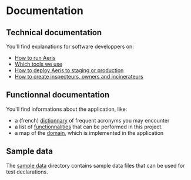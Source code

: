 # Documentation

## Technical documentation

You'll find explanations for software developpers on:

 - [How to run Aeris](./technical/install.md)
 - [Which tools we use](./technical/tools.md)
 - [How to deploy Aeris to staging or production](./technical/deployment.md)
 - [How to create inspecteurs, owners and incinerateurs](./technical/create-users.md)

## Functionnal  documentation

You'll find informations about the application, like:

 - a (french) [dictionnary](./functionnal/dictionnaire.md) of frequent acronyms you may encounter
 - a list of [functionnalities](./functionnal/functionnalite.md) that can be performed in this project.
 - a map of the [domain](./functionnal/domain.png), which is implemented in the application

## Sample data

The [sample data](./sample-data) directory contains sample data files that can be used for test declarations.
